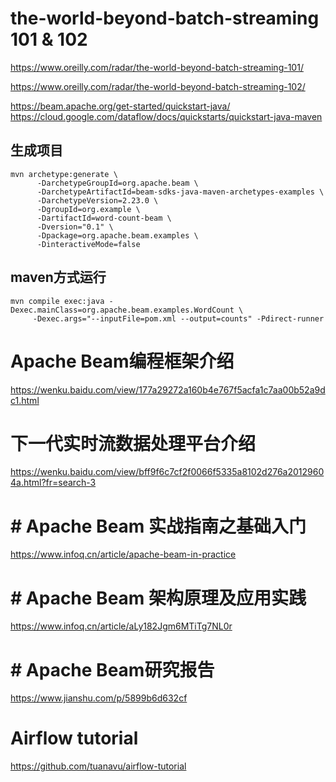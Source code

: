 #  the-world-beyond-batch-streaming  101 & 102

https://www.oreilly.com/radar/the-world-beyond-batch-streaming-101/

https://www.oreilly.com/radar/the-world-beyond-batch-streaming-102/



https://beam.apache.org/get-started/quickstart-java/     
https://cloud.google.com/dataflow/docs/quickstarts/quickstart-java-maven    

##  生成项目

```
mvn archetype:generate \
      -DarchetypeGroupId=org.apache.beam \
      -DarchetypeArtifactId=beam-sdks-java-maven-archetypes-examples \
      -DarchetypeVersion=2.23.0 \
      -DgroupId=org.example \
      -DartifactId=word-count-beam \
      -Dversion="0.1" \
      -Dpackage=org.apache.beam.examples \
      -DinteractiveMode=false
```
##  maven方式运行

```
mvn compile exec:java -Dexec.mainClass=org.apache.beam.examples.WordCount \
     -Dexec.args="--inputFile=pom.xml --output=counts" -Pdirect-runner
```




#  Apache Beam编程框架介绍   
https://wenku.baidu.com/view/177a29272a160b4e767f5acfa1c7aa00b52a9dc1.html   


#  下一代实时流数据处理平台介绍 
https://wenku.baidu.com/view/bff9f6c7cf2f0066f5335a8102d276a20129604a.html?fr=search-3   

# # Apache Beam 实战指南之基础入门
https://www.infoq.cn/article/apache-beam-in-practice


#  # Apache Beam 架构原理及应用实践
https://www.infoq.cn/article/aLy182Jgm6MTiTg7NL0r


#  # Apache Beam研究报告

https://www.jianshu.com/p/5899b6d632cf   


# Airflow tutorial
https://github.com/tuanavu/airflow-tutorial





